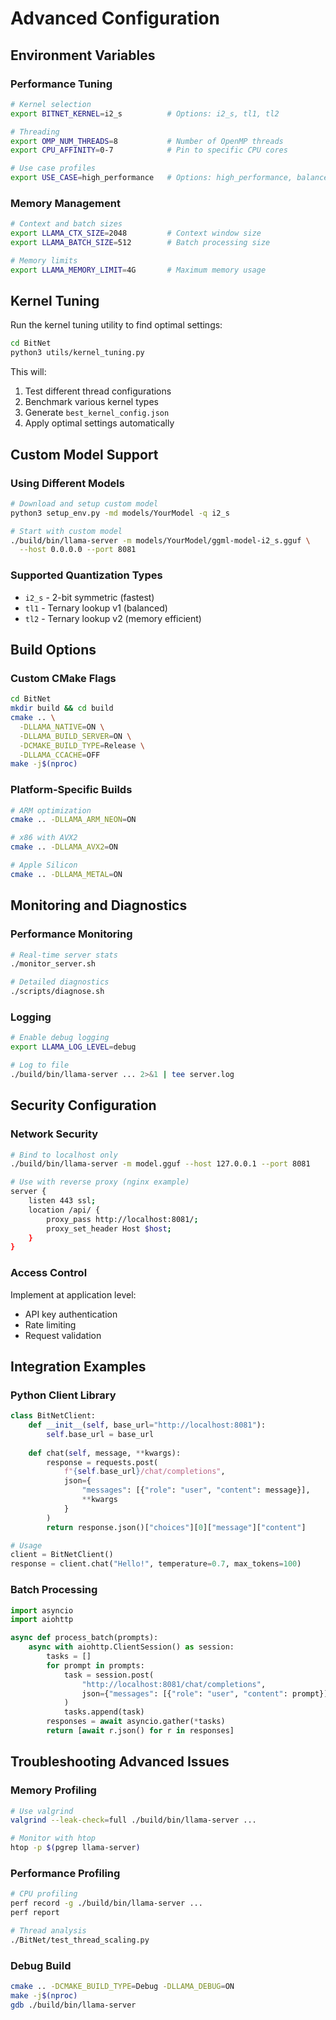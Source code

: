 # Advanced Configuration

## Environment Variables

### Performance Tuning
```bash
# Kernel selection
export BITNET_KERNEL=i2_s          # Options: i2_s, tl1, tl2

# Threading
export OMP_NUM_THREADS=8           # Number of OpenMP threads
export CPU_AFFINITY=0-7            # Pin to specific CPU cores

# Use case profiles
export USE_CASE=high_performance   # Options: high_performance, balanced, memory_efficient
```

### Memory Management
```bash
# Context and batch sizes
export LLAMA_CTX_SIZE=2048         # Context window size
export LLAMA_BATCH_SIZE=512        # Batch processing size

# Memory limits
export LLAMA_MEMORY_LIMIT=4G       # Maximum memory usage
```

## Kernel Tuning

Run the kernel tuning utility to find optimal settings:

```bash
cd BitNet
python3 utils/kernel_tuning.py
```

This will:
1. Test different thread configurations
2. Benchmark various kernel types
3. Generate `best_kernel_config.json`
4. Apply optimal settings automatically

## Custom Model Support

### Using Different Models
```bash
# Download and setup custom model
python3 setup_env.py -md models/YourModel -q i2_s

# Start with custom model
./build/bin/llama-server -m models/YourModel/ggml-model-i2_s.gguf \
  --host 0.0.0.0 --port 8081
```

### Supported Quantization Types
- `i2_s` - 2-bit symmetric (fastest)
- `tl1` - Ternary lookup v1 (balanced)
- `tl2` - Ternary lookup v2 (memory efficient)

## Build Options

### Custom CMake Flags
```bash
cd BitNet
mkdir build && cd build
cmake .. \
  -DLLAMA_NATIVE=ON \
  -DLLAMA_BUILD_SERVER=ON \
  -DCMAKE_BUILD_TYPE=Release \
  -DLLAMA_CCACHE=OFF
make -j$(nproc)
```

### Platform-Specific Builds
```bash
# ARM optimization
cmake .. -DLLAMA_ARM_NEON=ON

# x86 with AVX2
cmake .. -DLLAMA_AVX2=ON

# Apple Silicon
cmake .. -DLLAMA_METAL=ON
```

## Monitoring and Diagnostics

### Performance Monitoring
```bash
# Real-time server stats
./monitor_server.sh

# Detailed diagnostics
./scripts/diagnose.sh
```

### Logging
```bash
# Enable debug logging
export LLAMA_LOG_LEVEL=debug

# Log to file
./build/bin/llama-server ... 2>&1 | tee server.log
```

## Security Configuration

### Network Security
```bash
# Bind to localhost only
./build/bin/llama-server -m model.gguf --host 127.0.0.1 --port 8081

# Use with reverse proxy (nginx example)
server {
    listen 443 ssl;
    location /api/ {
        proxy_pass http://localhost:8081/;
        proxy_set_header Host $host;
    }
}
```

### Access Control
Implement at application level:
- API key authentication
- Rate limiting
- Request validation

## Integration Examples

### Python Client Library
```python
class BitNetClient:
    def __init__(self, base_url="http://localhost:8081"):
        self.base_url = base_url
    
    def chat(self, message, **kwargs):
        response = requests.post(
            f"{self.base_url}/chat/completions",
            json={
                "messages": [{"role": "user", "content": message}],
                **kwargs
            }
        )
        return response.json()["choices"][0]["message"]["content"]

# Usage
client = BitNetClient()
response = client.chat("Hello!", temperature=0.7, max_tokens=100)
```

### Batch Processing
```python
import asyncio
import aiohttp

async def process_batch(prompts):
    async with aiohttp.ClientSession() as session:
        tasks = []
        for prompt in prompts:
            task = session.post(
                "http://localhost:8081/chat/completions",
                json={"messages": [{"role": "user", "content": prompt}]}
            )
            tasks.append(task)
        responses = await asyncio.gather(*tasks)
        return [await r.json() for r in responses]
```

## Troubleshooting Advanced Issues

### Memory Profiling
```bash
# Use valgrind
valgrind --leak-check=full ./build/bin/llama-server ...

# Monitor with htop
htop -p $(pgrep llama-server)
```

### Performance Profiling
```bash
# CPU profiling
perf record -g ./build/bin/llama-server ...
perf report

# Thread analysis
./BitNet/test_thread_scaling.py
```

### Debug Build
```bash
cmake .. -DCMAKE_BUILD_TYPE=Debug -DLLAMA_DEBUG=ON
make -j$(nproc)
gdb ./build/bin/llama-server
```